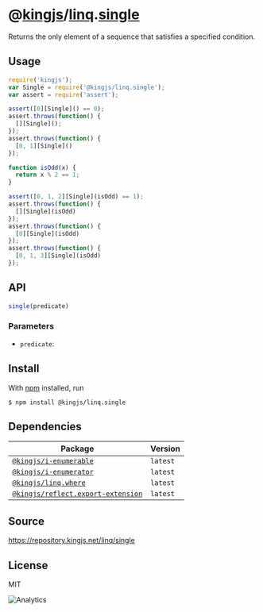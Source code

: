 # @[kingjs][@kingjs]/[linq][ns0].[single][ns1]
Returns the only element of a sequence  that satisfies a specified condition.
## Usage
```js
require('kingjs');
var Single = require('@kingjs/linq.single');
var assert = require('assert');

assert([0][Single]() == 0);
assert.throws(function() { 
  [][Single]();
});
assert.throws(function() { 
  [0, 1][Single]()
});

function isOdd(x) {
  return x % 2 == 1; 
}

assert([0, 1, 2][Single](isOdd) == 1);
assert.throws(function() { 
  [][Single](isOdd)
});
assert.throws(function() { 
  [0][Single](isOdd)
});
assert.throws(function() { 
  [0, 1, 3][Single](isOdd)
});

```

## API
```ts
single(predicate)
```

### Parameters
- `predicate`: 



## Install
With [npm](https://npmjs.org/) installed, run
```
$ npm install @kingjs/linq.single
```
## Dependencies
|Package|Version|
|---|---|
|[`@kingjs/i-enumerable`](https://www.npmjs.com/package/@kingjs/i-enumerable)|`latest`|
|[`@kingjs/i-enumerator`](https://www.npmjs.com/package/@kingjs/i-enumerator)|`latest`|
|[`@kingjs/linq.where`](https://www.npmjs.com/package/@kingjs/linq.where)|`latest`|
|[`@kingjs/reflect.export-extension`](https://www.npmjs.com/package/@kingjs/reflect.export-extension)|`latest`|
## Source
https://repository.kingjs.net/linq/single
## License
MIT

![Analytics](https://analytics.kingjs.net/linq/single)

[@kingjs]: https://www.npmjs.com/package/kingjs
[ns0]: https://www.npmjs.com/package/@kingjs/linq
[ns1]: https://www.npmjs.com/package/@kingjs/linq.single
